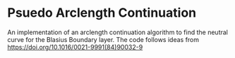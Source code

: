 # Psuedo Arclength Continuation

An implementation of an arclength continuation algorithm to find the neutral curve for the Blasius Boundary layer.
The code follows ideas from https://doi.org/10.1016/0021-9991(84)90032-9
